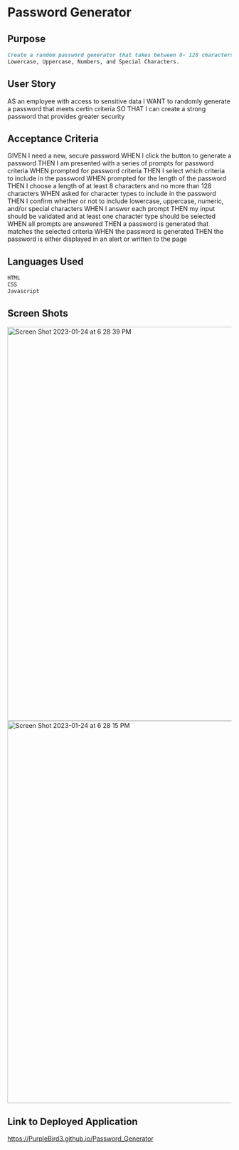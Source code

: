 # Password Generator

## Purpose
```md 
Create a random password generator that takes between 8- 128 characters and must include at least one of the following character types:
Lowercase, Uppercase, Numbers, and Special Characters. 
```
## User Story 
AS an employee with access to sensitive data
I WANT to randomly generate a password that meets certin criteria
SO THAT I can create a strong password that provides greater security

## Acceptance Criteria 
GIVEN I need a new, secure password
WHEN I click the button to generate a password
THEN I am presented with a series of prompts for password criteria
WHEN prompted for password criteria
THEN I select which criteria to include in the password
WHEN prompted for the length of the password
THEN I choose a length of at least 8 characters and no more than 128 characters
WHEN asked for character types to include in the password
THEN I confirm whether or not to include lowercase, uppercase, numeric, and/or special characters
WHEN I answer each prompt
THEN my input should be validated and at least one character type should be selected
WHEN all prompts are answered
THEN a password is generated that matches the selected criteria
WHEN the password is generated
THEN the password is either displayed in an alert or written to the page

## Languages Used
```md 
HTML
CSS
Javascript
```

## Screen Shots

<img width="884" alt="Screen Shot 2023-01-24 at 6 28 39 PM" src="https://user-images.githubusercontent.com/107374333/214467490-5437e1bf-39e5-4827-b412-e9113eb638f0.png">


<img width="858" alt="Screen Shot 2023-01-24 at 6 28 15 PM" src="https://user-images.githubusercontent.com/107374333/214467378-b7a75c02-4f6b-47ba-8c51-ffb53a673309.png">



## Link to Deployed Application

https://PurpleBird3.github.io/Password_Generator
